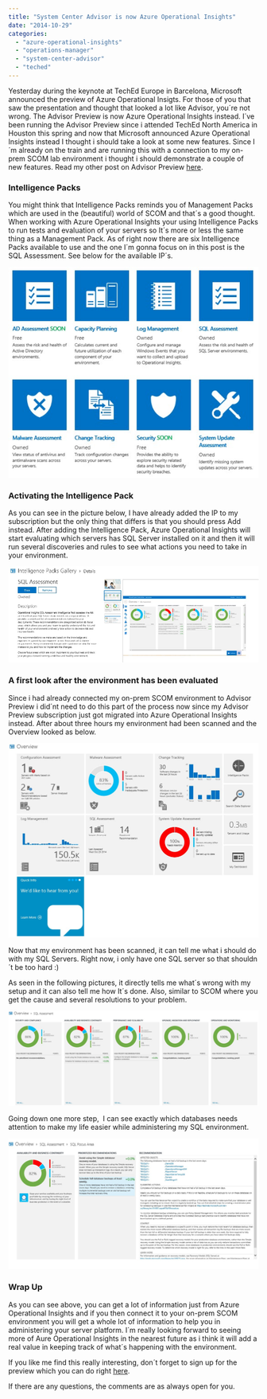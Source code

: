 ```yaml
---
title: "System Center Advisor is now Azure Operational Insights"
date: "2014-10-29"
categories: 
  - "azure-operational-insights"
  - "operations-manager"
  - "system-center-advisor"
  - "teched"
---
```


Yesterday during the keynote at TechEd Europe in Barcelona, Microsoft announced the preview of Azure Operational Insigts. For those of you that saw the presentation and thought that looked a lot like Advisor, you´re not wrong. The Advisor Preview is now Azure Operational Insights instead. I´ve been running the Advisor Preview since i attended TechEd North America in Houston this spring and now that Microsoft announced Azure Operational Insights instead I thought i should take a look at some new features. Since I´m already on the train and are running this with a connection to my on-prem SCOM lab environment i thought i should demonstrate a couple of new features. Read my other post on Advisor Preview [here](http://www.viridisit.se/managing-system-center-opsmgr/set-new-system-center-advisor-preview/ "How to set up the new System Center Advisor preview").

### Intelligence Packs

You might think that Intelligence Packs reminds you of Management Packs which are used in the (beautiful) world of SCOM and that´s a good thought. When working with Azure Operational Insights your using Intelligence Packs to run tests and evaluation of your servers so It´s more or less the same thing as a Management Pack. As of right now there are six Intelligence Packs available to use and the one I´m gonna focus on in this post is the SQL Assessment. See below for the available IP´s.

[![1.png](images/1.png.jpg)](http://media.orneling.se/2014/10/1.png.jpg)

### Activating the Intelligence Pack

As you can see in the picture below, I have already added the IP to my subscription but the only thing that differs is that you should press Add instead. After adding the Intelligence Pack, Azure Operational Insights will start evaluating which servers has SQL Server installed on it and then it will run several discoveries and rules to see what actions you need to take in your environment.

[![2](images/21.jpg)](http://media.orneling.se/2014/10/21.jpg)

### A first look after the environment has been evaluated

Since i had already connected my on-prem SCOM environment to Advisor Preview i did´nt need to do this part of the process now since my Advisor Preview subscription just got migrated into Azure Operational Insights instead. After about three hours my environment had been scanned and the Overview looked as below.

[![3](images/31.jpg)](http://media.orneling.se/2014/10/31.jpg)

Now that my environment has been scanned, it can tell me what i should do with my SQL Servers. Right now, i only have one SQL server so that shouldn´t be too hard :)

As seen in the following pictures, it directly tells me what´s wrong with my setup and it can also tell me how It´s done. Also, similar to SCOM where you get the cause and several resolutions to your problem.

[![4](images/41.jpg)](http://media.orneling.se/2014/10/41.jpg)

Going down one more step,  I can see exactly which databases needs attention to make my life easier while administering my SQL environment.

[![5](images/51.jpg)](http://media.orneling.se/2014/10/51.jpg)

### Wrap Up

As you can see above, you can get a lot of information just from Azure Operational Insights and if you then connect it to your on-prem SCOM environment you will get a whole lot of information to help you in administering your server platform. I´m really looking forward to seeing more of Aure Operational Insights in the nearest future as i think it will add a real value in keeping track of what´s happening with the environment.

If you like me find this really interesting, don´t forget to sign up for the preview which you can do right [here](https://preview.opinsights.azure.com/ "Operational Insights Preview").

If there are any questions, the comments are as always open for you.

